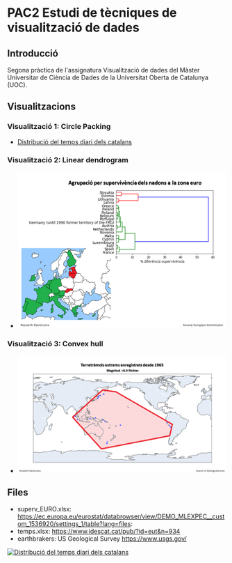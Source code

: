 # PAC2 Estudi de tècniques de visualització de dades

## Introducció
Segona pràctica de l'assignatura Visualització de dades del Màster Universitar de Ciència de Dades de la Universitat Oberta de Catalunya (UOC).


## Visualitzacions

### Visualització 1: Circle Packing
- <a href="https://public.tableau.com/views/TempsCatalans/Dashboard1?:language=es-ES&publish=yes&:display_count=n&:origin=viz_share_link">Distribució del temps diari dels catalans</a>

### Visualització 2: Linear dendrogram
- <img src="dendro.png" alt="Dendrograma">

### Visualització 3: Convex hull
- <img src="Terretremols.png" alt="Terretrèmols">


## Files
- superv_EURO.xlsx: https://ec.europa.eu/eurostat/databrowser/view/DEMO_MLEXPEC__custom_1536920/settings_1/table?lang=files:
- temps.xlsx:  https://www.idescat.cat/pub/?id=eut&n=934
- earthbrakers: US Geological Survey https://www.usgs.gov/


<div class='tableauPlaceholder' id='viz1636911070442' style='position: relative'><noscript><a href='#'><img alt='Distribució del temps diari dels catalans ' src='https:&#47;&#47;public.tableau.com&#47;static&#47;images&#47;Te&#47;TempsCatalans&#47;Dashboard1&#47;1_rss.png' style='border: none' /></a></noscript><object class='tableauViz'  style='display:none;'><param name='host_url' value='https%3A%2F%2Fpublic.tableau.com%2F' /> <param name='embed_code_version' value='3' /> <param name='site_root' value='' /><param name='name' value='TempsCatalans&#47;Dashboard1' /><param name='tabs' value='no' /><param name='toolbar' value='yes' /><param name='static_image' value='https:&#47;&#47;public.tableau.com&#47;static&#47;images&#47;Te&#47;TempsCatalans&#47;Dashboard1&#47;1.png' /> <param name='animate_transition' value='yes' /><param name='display_static_image' value='yes' /><param name='display_spinner' value='yes' /><param name='display_overlay' value='yes' /><param name='display_count' value='yes' /><param name='language' value='es-ES' /></object></div>                <script type='text/javascript'>                    var divElement = document.getElementById('viz1636911070442');                    var vizElement = divElement.getElementsByTagName('object')[0];                    if ( divElement.offsetWidth > 800 ) { vizElement.style.width='1000px';vizElement.style.height='827px';} else if ( divElement.offsetWidth > 500 ) { vizElement.style.width='1000px';vizElement.style.height='827px';} else { vizElement.style.width='100%';vizElement.style.height='1177px';}                     var scriptElement = document.createElement('script');                    scriptElement.src = 'https://public.tableau.com/javascripts/api/viz_v1.js';                    vizElement.parentNode.insertBefore(scriptElement, vizElement);                </script>
